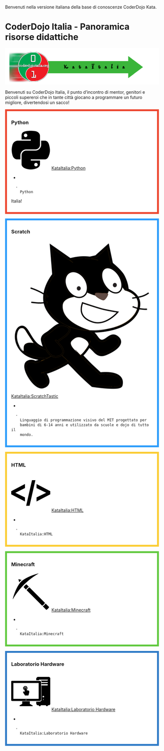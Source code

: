 Benvenuti nella versione italiana della base di conoscenze CoderDojo
Kata.

# CoderDojo Italia - Panoramica risorse didattiche

![KataItalia.png](../files/img/KataItalia.png "KataItalia.png")

Benvenuti su CoderDojo Italia, il punto d’incontro di mentor, genitori e
piccoli supereroi che in tante città giocano a programmare un futuro
migliore, divertendosi un
sacco\!

<div style="margin:0; margin-top:0px; margin-bottom:15px; margin-right:0px; border:6px solid #ed462f; padding:.3em 1em 1em 1em; background-color:#FFFFFF;">

### Python

![snakesicon.png](../files/img/snakesicon.png "snakesicon.png")
[KataItalia:Python](KataItalia:Python.md)

  - 
    
      -   
        Python
Italia\!

  

</div>

<div style="margin:0; margin-top:0px; margin-bottom:15px; margin-right:0px; border:6px solid #2c9cfb; padding:.3em 1em 1em 1em; background-color:#FFFFFF;">

### Scratch

![Kata\_scratch-icon3.png](../files/img/Kata_scratch-icon3.png
"Kata_scratch-icon3.png") [KataItalia:ScratchTastic](KataItalia:ScratchTastic.md)

  - 
    
      -   
        Linguaggio di programmazione visivo del MIT progettato per
        bambini di 6-14 anni e utilizzato da scuole e dojo di tutto il
        mondo.

  

</div>

<div style="margin:0; margin-top:0px; margin-bottom:15px; margin-right:0px; border:6px solid #fbcc33; padding:.3em 1em 1em 1em; background-color:#FFFFFF;">

### HTML

![HTMLicon2.png](../files/img/HTMLicon2.png "HTMLicon2.png")
[KataItalia:HTML](KataItalia:HTML.md)

  - 
    
      -   
        KataItalia:HTML

  

</div>

<div style="margin:0; margin-top:0px; margin-bottom:15px; margin-right:0px; border:6px solid #61c93f; padding:.3em 1em 1em 1em; background-color:#FFFFFF;">

### Minecraft

![ link=KataItalia:Minecraft|left|100px](../files/img/Kata_banners_minecrafticon.png
" link=KataItalia:Minecraft|left|100px")
[KataItalia:Minecraft](KataItalia:Minecraft.md)

  - 
    
      -   
        KataItalia:Minecraft

  

</div>

<div style="margin:0; margin-top:0px; margin-bottom:15px; margin-right:0px; border:6px solid #2e7ac7; padding:.3em 1em 1em 1em; background-color:#FFFFFF;">

### Laboratorio Hardware

![labicon2.png](../files/img/labicon2.png "labicon2.png") [KataItalia:Laboratorio
Hardware](KataItalia:Laboratorio_Hardware.md)

  - 
    
      -   
        KataItalia:Laboratorio Hardware

  

</div>
